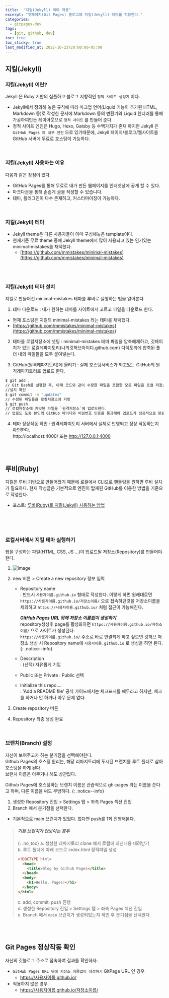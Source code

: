 ```yaml
---
title:  "지킬(Jekyll) 테마 적용"
excerpt: "깃페이지(Git Pages) 블로그에 지킬(Jekyll) 테마를 적용한다."
categories:
  - gitpages-dev
tags:
  - [git, github, dev]
toc: true
toc_sticky: true
last_modified_at: 2022-10-23T20:00:00-05:00
---
```

## 지킬(Jekyll)

### 지킬(Jekyll) 이란?
Jekyll 은 Ruby 기반의 심플하고 블로그 지향적인 `정적 사이트 생성기` 이다. 

* Jekyll에서 정의해 놓은 규칙에 따라 마크업 언어(Liquid 기능이 추가된 HTML, Markdown 등)로 작성한 문서에 Markdown 등의 변환기와 Liquid 렌더러를 통해 가공하여만든 레이아웃으로 `정적 사이트` 를 만들어 준다.
* 정적 사이트 엔진은 Hugo, Hexo, Gatsby 등 수백가지가 존재 하지만 Jekyll 은 `GitHub Pages 의 내부 엔진` 으로 있기때문에, Jekyll 페이지/블로그/웹사이트를 GitHub 서버에 무료로 호스팅이 가능하다.
<br>

### 지킬(Jekyll) 사용하는 이유
다음과 같은 장점이 있다.
- GitHub Pages를 통해 무료로 내가 만든 웹페이지를 인터넷상에 공개 할 수 있다.
- 마크다운을 통해 손쉽게 글을 작성할 수 있습니다.
- 테마, 플러그인이 다수 존재하고, 커스터마이징이 가능하다.
<br>

### 지킬(Jekyll) 테마
- Jekyll theme은 다른 사용자들이 이미 구성해놓은 template이다.
- 현재기준 무료 theme 중에 Jekyll theme에서 많이 사용되고 있는 인기있는 minimal-mistakes를 채택했다.
  - [https://github.com/mmistakes/minimal-mistakes](https://github.com/mmistakes/minimal-mistakes)
<br>
<br>

### 지킬(Jekyll) 테마 설치
지킬로 만들어진 minimal-mistakes 테마를 루비로 실행하는 법을 알아본다.

1. 테마 다운로드
: 내가 원하는 테마를 사이트에서 고르고 파일을 다운로드 한다. 
  * 현재 포스팅은 지킬의 minimal-mistakes 라는 테마를 채택했다.
  * [https://github.com/mmistakes/minimal-mistakes](https://github.com/mmistakes/minimal-mistakes)
2. 테마를 로컬저장소에 셋팅
: minimal-mistakes 테마 파일을 압축해제하고, 깃페이지가 있는 로컬레파지토리(나의깃허브아이디.github.com) 디렉토리에 압축된 폴더 내의 파일들을 모두 붙여넣는다.

3. GitHub(원격레파지토리)에 올리기
: 실제 호스팅서비스가 되고있는 GitHub의 원격레파지토리로 업로드 한다.
```bash
$ git add .
// Git Bash를 실행한 후, 아래 코드와 같이 수정한 파일을 포함한 모든 파일을 로컬 저장소에 업로드 한다.  
//설치 확인
$ git commit -m "updates"
// 수정된 파일들을 로컬저장소에 커밋  
$ git push
// 로컬저장소에 커밋된 파일을 `원격저장소`에 업로드한다.  
// 업로드 도중 본인의 GitHub 아이디와 비밀번호 인증을 통과해야 업로드가 성공적으로 완료된다.  
```
4. 테마 정상작동 확인
: 원격레파지토리 서버에서 실제로 반영되고 정상 작동하는지 확인한다.  
http://localhost:4000/ 또는  http://127.0.0.1:4000

<br>
<br>

## 루비(Ruby)
지킬은 루비 기반으로 만들어졌기 때문에 로컬에서 CLI으로 핸들링을 원하면 루비 설치가 필요하다.
현재 작성글은 기본적으로 엔진이 탑재된 GitHub를 이용한 방법을 기준으로 작성한다.
- 포스트: [루비(Ruby)로 지킬(Jekyll) 사용하는 방법](http://localhost:4000/gitpages-dev/%EB%A3%A8%EB%B9%84(Ruby)%EB%A1%9C-%EC%A7%80%ED%82%AC(Jekyll)-%EC%82%AC%EC%9A%A9%ED%95%98%EB%8A%94-%EB%B0%A9%EB%B2%95/)
<br>
<br>


<br>


### 로컬서버에서 지킬 테마 실행하기
웹을  구성하는  파일(HTML, CSS, JS ...)이  업로드될  저장소(Repository)를  만들어야  한다.

1. ![image](blangs.github.io/assets/images/ToyDev/GitPagesDev/2022-10-24-assignError.png)
2. new 버튼 > Create a new repository 정보 입력
    * Repository name  
    : 반드시  `사용자이름.github.io` 형태로 작성한다. 이렇게 하면 원래대로면 `https://사용자이름.github.io/저장소이름/` 으로 접속하던것을 저장소이름을 제외하고 `https://사용자이름.github.io/` 처럼 접근이 가능해진다.   

      ***GitHub Pages URL 뒤에 저장소 이름없이 생성하기***  
	  repository생성후 page를 활성화하면 `https://사용자이름.github.io/저장소이름/` 으로 사이트가 생성된다.  
	  `https://사용자이름.github.io/` 주소로 바로 연결되게 하고 싶으면 깃허브 저장소 생성 시 Repository name에 `사용자이름.github.io` 로 생성을 하면 된다.
	  {:  .notice--info}

    * Description  
    : (선택) 자유롭게 기입
    * Public 또는 Private
    : Public 선택
    * Initialize this repo....  
    : 'Add a README file' 공식 가이드에서는 체크표시를 해두라고 하지만, 체크를 하거나 안 하거나 아무 문제 없다.

3. Create repository 버튼 
4. Repository 최종 생성 완료  
<br>

### 브랜치(Branch) 설정
자신이 보여주고자 하는 분기점을 선택해야한다.  
Github Pages의 호스팅 원리는, 해당 리파지토리에 푸시된 브랜치를 루트 폴더로 삼아 호스팅을 하게 된다.  
브랜치 이름은 아무거나 해도 상관없다.

Github Pages에 호스팅하는 브랜치 이름은 관습적으로 gh-pages 라는 이름을 쓴다고 하며, 다른 이름을 써도 무방하다. 
{:  .notice--info}

1. 생성한 Repository 진입 > Settings 탭 > 좌측 Pages 섹션 진입
2. Branch 에서 분기점을 선택한다.
* 기본적으로 main 브런치가 있었다. 없다면 push를 1회 진행해본다.

> #### ***기본 브런치가 안보이는 경우***  
> {: .no_toc}
> a. 생성한 레파지토리 clone 해서 로컬에 최신내용 내려받기  
> b. 루트 폴더에 아래 코드로 index.html 정적파일 생성  
> ```html
> <!DOCTYPE html>
>   <head>
>     <title>Blog by Github Pages</title>
>   </head>
>   <body>
>     <h1>Hello, Pages!</h1>
>   </body>
> </html>
> ```
> c. add, commit, push 진행  
> d. 생성한 Repository 진입 > Settings 탭 > 좌측 Pages 섹션 진입  
> e. Branch 에서 `main` 브런치가 생성되었는지 확인 후 분기점을 선택한다.
<br>
<br>

## Git Pages 정상작동 확인
자신의 깃블로그 주소로 접속하여 결과를 확인하자. 

* `GitHub Pages URL 뒤에 저장소 이름없이 생성하기` GitPage URL 인 경우
    * https://사용자이름.github.io/
* 적용하지 않은 경우
    * https://사용자이름.github.io/저장소이름/